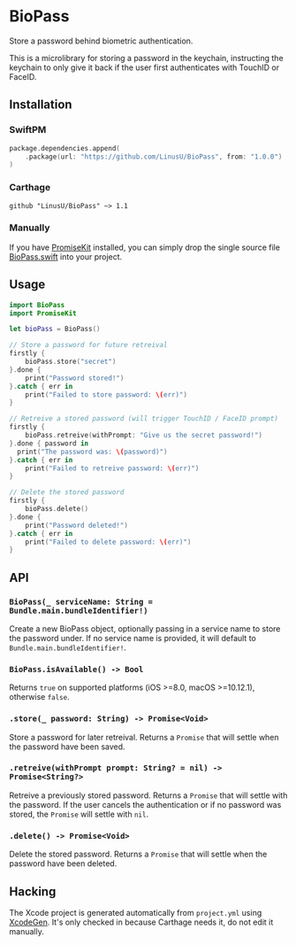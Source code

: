 # BioPass

Store a password behind biometric authentication.

This is a microlibrary for storing a password in the keychain, instructing the keychain to only give it back if the user first authenticates with TouchID or FaceID.

## Installation

### SwiftPM

```swift
package.dependencies.append(
    .package(url: "https://github.com/LinusU/BioPass", from: "1.0.0")
)
```

### Carthage

```text
github "LinusU/BioPass" ~> 1.1
```

### Manually

If you have [PromiseKit](https://github.com/mxcl/PromiseKit) installed, you can simply drop the single source file [BioPass.swift](Sources/BioPass/BioPass.swift) into your project.

## Usage

```swift
import BioPass
import PromiseKit

let bioPass = BioPass()

// Store a password for future retreival
firstly {
    bioPass.store("secret")
}.done {
    print("Password stored!")
}.catch { err in
    print("Failed to store password: \(err)")
}

// Retreive a stored password (will trigger TouchID / FaceID prompt)
firstly {
    bioPass.retreive(withPrompt: "Give us the secret password!")
}.done { password in
  print("The password was: \(password)")
}.catch { err in
    print("Failed to retreive password: \(err)")
}

// Delete the stored password
firstly {
    bioPass.delete()
}.done {
    print("Password deleted!")
}.catch { err in
    print("Failed to delete password: \(err)")
}
```

## API

### `BioPass(_ serviceName: String = Bundle.main.bundleIdentifier!)`

Create a new BioPass object, optionally passing in a service name to store the password under. If no service name is provided, it will default to `Bundle.main.bundleIdentifier!`.

### `BioPass.isAvailable() -> Bool`

Returns `true` on supported platforms (iOS >=8.0, macOS >=10.12.1), otherwise `false`.

### `.store(_ password: String) -> Promise<Void>`

Store a password for later retreival. Returns a `Promise` that will settle when the password have been saved.

### `.retreive(withPrompt prompt: String? = nil) -> Promise<String?>`

Retreive a previously stored password. Returns a `Promise` that will settle with the password. If the user cancels the authentication or if no password was stored, the `Promise` will settle with `nil`.

### `.delete() -> Promise<Void>`

Delete the stored password. Returns a `Promise` that will settle when the password have been deleted.

## Hacking

The Xcode project is generated automatically from `project.yml` using [XcodeGen](https://github.com/yonaskolb/XcodeGen). It's only checked in because Carthage needs it, do not edit it manually.
